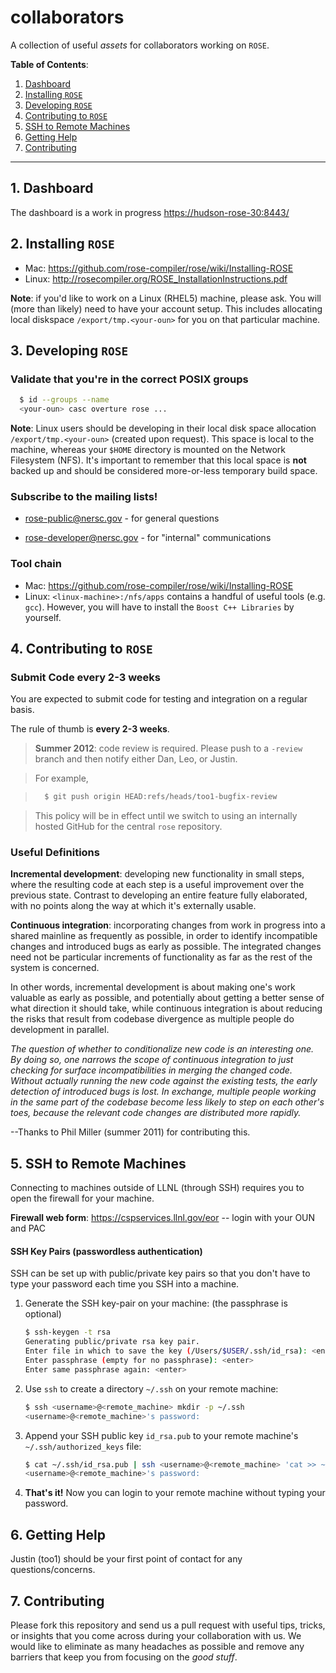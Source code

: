 collaborators
=============

A collection of useful *assets* for collaborators working on `ROSE`.

**Table of Contents**:

1. [Dashboard](#1-dashboard)
2. [Installing `ROSE`](#2-installing-rose)
3. [Developing `ROSE`](#3-developing-rose)
3. [Contributing to `ROSE`](#4-contributing-to-rose)
5. [SSH to Remote Machines](#5-ssh-to-remote-machines)
6. [Getting Help](#6-getting-help)
7. [Contributing](#7-contributing)

---

## 1. Dashboard

The dashboard is a work in progress [https://hudson-rose-30:8443/](https://hudson-rose-30:8443/)

## 2. Installing `ROSE`

* Mac: https://github.com/rose-compiler/rose/wiki/Installing-ROSE
* Linux: http://rosecompiler.org/ROSE_InstallationInstructions.pdf

**Note**: if you'd like to work on a Linux (RHEL5) machine, please ask. You will
(more than likely) need to have your account setup. This includes allocating
local diskspace `/export/tmp.<your-oun>` for you on that particular machine.

## 3. Developing `ROSE`

### Validate that you're in the correct POSIX groups
``` bash
  $ id --groups --name
  <your-oun> casc overture rose ...
```

**Note**: Linux users should be developing in their local disk space allocation
`/export/tmp.<your-oun>` (created upon request). This space is local to the machine,
whereas your `$HOME` directory is mounted on the Network Filesystem (NFS). It's important
to remember that this local space is **not** backed up and should be considered
more-or-less temporary build space.

### Subscribe to the mailing lists!

* [rose-public@nersc.gov](https://mailman.nersc.gov/mailman/listinfo/rose-public) - for general questions

* [rose-developer@nersc.gov](https://mailman.nersc.gov/mailman/listinfo/rose-developer) - for "internal" communications

### Tool chain

* Mac: https://github.com/rose-compiler/rose/wiki/Installing-ROSE
* Linux: `<linux-machine>:/nfs/apps` contains a handful of useful tools (e.g. `gcc`).
  However, you will have to install the `Boost C++ Libraries` by yourself.

## 4. Contributing to `ROSE`

### Submit Code **every 2-3 weeks**

You are expected to submit code for testing and integration on a regular basis.

The rule of thumb is **every 2-3 weeks**.

> **Summer 2012**: code review is required. Please push to a `-review` branch and then notify either Dan, Leo,
> or Justin.

> For example,

> ```bash
>   $ git push origin HEAD:refs/heads/too1-bugfix-review
> ```

> This policy will be in effect until we switch to using an internally hosted GitHub for the central `rose` repository.

### Useful Definitions

**Incremental development**: developing new functionality in small steps, where the resulting code 
at each step is a useful improvement over the previous state. Contrast to developing an entire feature 
fully elaborated, with no points along the way at which it's externally usable.

**Continuous integration**: incorporating changes from work in progress into a shared mainline as
frequently as possible, in order to identify incompatible changes and introduced bugs as early as
possible. The integrated changes need not be particular increments of functionality as far as the
rest of the system is concerned.

In other words, incremental development is about making one's work valuable as early as possible,
and potentially about getting a better sense of what direction it should take, while continuous
integration is about reducing the risks that result from codebase divergence as multiple people do
development in parallel.

*The question of whether to conditionalize new code is an interesting one. By doing so, one narrows
the scope of continuous integration to just checking for surface incompatibilities in merging the
changed code. Without actually running the new code against the existing tests, the early detection
of introduced bugs is lost. In exchange, multiple people working in the same part of the codebase
become less likely to step on each other's toes, because the relevant code changes are distributed
more rapidly.*

--Thanks to Phil Miller (summer 2011) for contributing this.

## 5. SSH to Remote Machines
Connecting to machines outside of LLNL (through SSH) requires you to open the firewall for your machine.

**Firewall web form**: https://cspservices.llnl.gov/eor -- login with your OUN and PAC

#### SSH Key Pairs (passwordless authentication)
SSH can be set up with public/private key pairs so that you don't have to type your password each time
you SSH into a machine.

1. Generate the SSH key-pair on your machine: (the passphrase is optional)

    ``` bash
    $ ssh-keygen -t rsa
    Generating public/private rsa key pair.
    Enter file in which to save the key (/Users/$USER/.ssh/id_rsa): <enter>
    Enter passphrase (empty for no passphrase): <enter>
    Enter same passphrase again: <enter>
    ```

2. Use `ssh` to create a directory `~/.ssh` on your remote machine:

    ``` bash
    $ ssh <username>@<remote_machine> mkdir -p ~/.ssh
    <username>@<remote_machine>'s password: 
    ```
    
3. Append your SSH public key `id_rsa.pub` to your remote machine's `~/.ssh/authorized_keys` file:

    ``` bash
    $ cat ~/.ssh/id_rsa.pub | ssh <username>@<remote_machine> 'cat >> ~/.ssh/authorized_keys'
    <username>@<remote_machine>'s password:
    ```

4. **That's it!** Now you can login to your remote machine without typing your password.

## 6. Getting Help

Justin (too1) should be your first point of contact for any questions/concerns.

## 7. Contributing

Please fork this repository and send us a pull request with useful tips, tricks, or insights
that you come across during your collaboration with us. We would like to eliminate as many
headaches as possible and remove any barriers that keep you from focusing on the *good stuff*.
